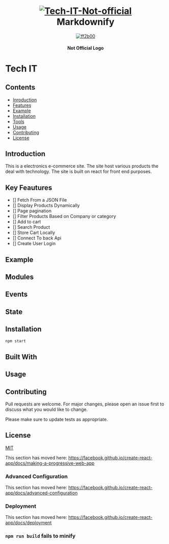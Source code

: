 <h1 align="center">
  <br><a href="https://imgbb.com/"><img src="https://i.ibb.co/kXD9vbw/Tech-IT-Not-official.png" alt="Tech-IT-Not-official" border="0"></a></a>
  <br>
  Markdownify
  <br>
</h1>
<p align="center"><a href="https://ibb.co/nrNNrwW"><img src="https://i.ibb.co/PxvvxrS/ff2b00.png" alt="ff2b00" border="0"></a></p>
<h4 align="center">Not Official Logo</h4>


# Tech IT

## Contents
- [Inroduction](#Introduction )
- [Features](#Key-Feautures)
- [Example](#Example )
- [Installation](#Installation)
- [Tools](#Built-With)
- [Usage](#Usage)
- [Contributing](#Contributing)
- [License](#License)


## Introduction

This is a electronics e-commerce site. The site host various products the deal with technology. The site is built on react for front end purposes.  


## Key Feautures
- [] Fetch From a JSON File 
- [] Display Products Dynamically
- [] Page pagination  
- [] Filter Products Based on Company or category
- [] Add to cart
- [] Search Product
- [] Store Cart Locally 
- [] Connect To back Api
- [] Create User Login


## Example 

## Modules

## Events 

## State


## Installation

```bash
npm start
```
## Built With


## Usage


## Contributing
Pull requests are welcome. For major changes, please open an issue first to discuss what you would like to change.

Please make sure to update tests as appropriate.

## License
[MIT](https://choosealicense.com/licenses/mit/)

This section has moved here: https://facebook.github.io/create-react-app/docs/making-a-progressive-web-app

### Advanced Configuration

This section has moved here: https://facebook.github.io/create-react-app/docs/advanced-configuration

### Deployment

This section has moved here: https://facebook.github.io/create-react-app/docs/deployment

### `npm run build` fails to minify


